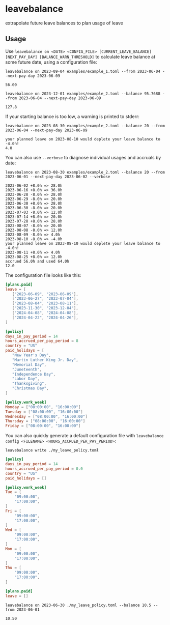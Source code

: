 # leavebalance

extrapolate future leave balances to plan usage of leave

## Usage

Use `leavebalance on <DATE> <CONFIG_FILE> [CURRENT_LEAVE_BALANCE] [NEXT_PAY_DAY] [BALANCE_WARN_THRESHOLD]` to calculate leave balance at some future date, using a configuration file:
```shell
leavebalance on 2023-09-04 examples/example_1.toml --from 2023-06-04 --next-pay-day 2023-06-09
```
```
56.00
```
```shell
leavebalance on 2023-12-01 examples/example_2.toml --balance 95.7688 --from 2023-06-04 --next-pay-day 2023-06-09
```
```
127.8
```
If your starting balance is too low, a warning is printed to stderr:

```shell
leavebalance on 2023-08-30 examples/example_2.toml --balance 20 --from 2023-06-04 --next-pay-day 2023-06-09
```
```
your planned leave on 2023-08-10 would deplete your leave balance to -4.0h!
4.0
```
You can also use `--verbose` to diagnose individual usages and accruals by date:
```shell
leavebalance on 2023-08-30 examples/example_2.toml --balance 20 --from 2023-06-01 --next-pay-day 2023-06-02 --verbose
```
```
2023-06-02 +8.0h => 28.0h
2023-06-16 +8.0h => 36.0h
2023-06-28 -8.0h => 28.0h
2023-06-29 -8.0h => 20.0h
2023-06-30 +8.0h => 28.0h
2023-06-30 -8.0h => 20.0h
2023-07-03 -8.0h => 12.0h
2023-07-14 +8.0h => 20.0h
2023-07-28 +8.0h => 28.0h
2023-08-07 -8.0h => 20.0h
2023-08-08 -8.0h => 12.0h
2023-08-09 -8.0h => 4.0h
2023-08-10 -8.0h => -4.0h
your planned leave on 2023-08-10 would deplete your leave balance to -4.0h!
2023-08-11 +8.0h => 4.0h
2023-08-25 +8.0h => 12.0h
accrued 56.0h and used 64.0h
12.0
```

The configuration file looks like this:
```toml
[plans.paid]
leave = [
   ["2023-06-09", "2023-06-09"],
   ["2023-06-27", "2023-07-04"],
   ["2023-08-04", "2023-08-11"],
   ["2023-11-30", "2023-12-04"],
   ["2024-04-08", "2024-04-08"],
   ["2024-04-22", "2024-04-26"],
]

[policy]
days_in_pay_period = 14
hours_accrued_per_pay_period = 8
country = "US"
paid_holidays = [
   "New Year's Day",
   "Martin Luther King Jr. Day",
   "Memorial Day",
   "Juneteenth",
   "Independence Day",
   "Labor Day",
   "Thanksgiving",
   "Christmas Day",
]

[policy.work_week]
Monday = ["08:00:00", "16:00:00"]
Tuesday = ["08:00:00", "16:00:00"]
Wednesday = ["08:00:00", "16:00:00"]
Thursday = ["08:00:00", "16:00:00"]
Friday = ["08:00:00", "16:00:00"]
```

You can also quickly generate a default configuration file with `leavebalance config <FILENAME> <HOURS_ACCRUED_PER_PAY_PERIOD>`:
```shell
leavebalance write ./my_leave_policy.toml
```
```toml
[policy]
days_in_pay_period = 14
hours_accrued_per_pay_period = 0.0
country = "US"
paid_holidays = []

[policy.work_week]
Tue = [
    "09:00:00",
    "17:00:00",
]
Fri = [
    "09:00:00",
    "17:00:00",
]
Wed = [
    "09:00:00",
    "17:00:00",
]
Mon = [
    "09:00:00",
    "17:00:00",
]
Thu = [
    "09:00:00",
    "17:00:00",
]

[plans.paid]
leave = []
```
```shell
leavebalance on 2023-06-30 ./my_leave_policy.toml --balance 10.5 --from 2023-06-01
```
```
10.50
```

